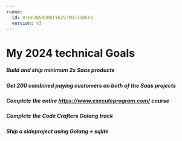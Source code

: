 ```yaml
---
runme:
  id: 01HPJQ5N5R0TY6ZV7PDJ35N5FV
  version: v3
---
```


# My 2024 technical Goals

#####  Build and ship minimum 2x Saas products

#####  Get 200 combined paying customers on both of the Saas projects

##### Complete the entire https://www.executeprogram.com/ course

##### Complete the Code Crafters Golang track

##### Ship a sideproject using Golang + sqlite 